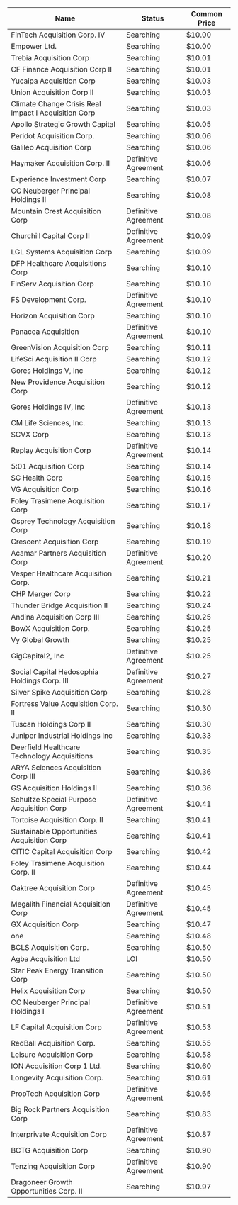 Name                                                 | Status               | Common Price 
---------------------------------------------------- | -------------------- | -------------
FinTech Acquisition Corp. IV                         | Searching            | $10.00       
Empower Ltd.                                         | Searching            | $10.00       
Trebia Acquisition Corp                              | Searching            | $10.01       
CF Finance Acquisition Corp II                       | Searching            | $10.01       
Yucaipa Acquisition Corp                             | Searching            | $10.03       
Union Acquisition Corp II                            | Searching            | $10.03       
Climate Change Crisis Real Impact I Acquisition Corp | Searching            | $10.03       
Apollo Strategic Growth Capital                      | Searching            | $10.05       
Peridot Acquisition Corp.                            | Searching            | $10.06       
Galileo Acquisition Corp                             | Searching            | $10.06       
Haymaker Acquisition Corp. II                        | Definitive Agreement | $10.06       
Experience Investment Corp                           | Searching            | $10.07       
CC Neuberger Principal Holdings II                   | Searching            | $10.08       
Mountain Crest Acquisition Corp                      | Definitive Agreement | $10.08       
Churchill Capital Corp II                            | Definitive Agreement | $10.09       
LGL Systems Acquisition Corp                         | Searching            | $10.09       
DFP Healthcare Acquisitions Corp                     | Searching            | $10.10       
FinServ Acquisition Corp                             | Searching            | $10.10       
FS Development Corp.                                 | Definitive Agreement | $10.10       
Horizon Acquisition Corp                             | Searching            | $10.10       
Panacea Acquisition                                  | Definitive Agreement | $10.10       
GreenVision Acquisition Corp                         | Searching            | $10.11       
LifeSci Acquisition II Corp                          | Searching            | $10.12       
Gores Holdings V, Inc                                | Searching            | $10.12       
New Providence Acquisition Corp                      | Searching            | $10.12       
Gores Holdings IV, Inc                               | Definitive Agreement | $10.13       
CM Life Sciences, Inc.                               | Searching            | $10.13       
SCVX Corp                                            | Searching            | $10.13       
Replay Acquisition Corp                              | Definitive Agreement | $10.14       
5:01 Acquisition Corp                                | Searching            | $10.14       
SC Health Corp                                       | Searching            | $10.15       
VG Acquisition Corp                                  | Searching            | $10.16       
Foley Trasimene Acquisition Corp                     | Searching            | $10.17       
Osprey Technology Acquisition Corp                   | Searching            | $10.18       
Crescent Acquisition Corp                            | Searching            | $10.19       
Acamar Partners Acquisition Corp                     | Definitive Agreement | $10.20       
Vesper Healthcare Acquisition Corp.                  | Searching            | $10.21       
CHP Merger Corp                                      | Searching            | $10.22       
Thunder Bridge Acquisition II                        | Searching            | $10.24       
Andina Acquisition Corp III                          | Searching            | $10.25       
BowX Acquisition Corp.                               | Searching            | $10.25       
Vy Global Growth                                     | Searching            | $10.25       
GigCapital2, Inc                                     | Definitive Agreement | $10.25       
Social Capital Hedosophia Holdings Corp. III         | Definitive Agreement | $10.27       
Silver Spike Acquisition Corp                        | Searching            | $10.28       
Fortress Value Acquisition Corp. II                  | Searching            | $10.30       
Tuscan Holdings Corp II                              | Searching            | $10.30       
Juniper Industrial Holdings Inc                      | Searching            | $10.33       
Deerfield Healthcare Technology Acquisitions         | Searching            | $10.35       
ARYA Sciences Acquisition Corp III                   | Searching            | $10.36       
GS Acquisition Holdings II                           | Searching            | $10.36       
Schultze Special Purpose Acquisition Corp            | Definitive Agreement | $10.41       
Tortoise Acquisition Corp. II                        | Searching            | $10.41       
Sustainable Opportunities Acquisition Corp           | Searching            | $10.41       
CITIC Capital Acquisition Corp                       | Searching            | $10.42       
Foley Trasimene Acquisition Corp. II                 | Searching            | $10.44       
Oaktree Acquisition Corp                             | Definitive Agreement | $10.45       
Megalith Financial Acquisition Corp                  | Definitive Agreement | $10.45       
GX Acquisition Corp                                  | Searching            | $10.47       
one                                                  | Searching            | $10.48       
BCLS Acquisition Corp.                               | Searching            | $10.50       
Agba Acquisition Ltd                                 | LOI                  | $10.50       
Star Peak Energy Transition Corp                     | Searching            | $10.50       
Helix Acquisition Corp                               | Searching            | $10.50       
CC Neuberger Principal Holdings I                    | Definitive Agreement | $10.51       
LF Capital Acquisition Corp                          | Definitive Agreement | $10.53       
RedBall Acquisition Corp.                            | Searching            | $10.55       
Leisure Acquisition Corp                             | Searching            | $10.58       
ION Acquisition Corp 1 Ltd.                          | Searching            | $10.60       
Longevity Acquisition Corp.                          | Searching            | $10.61       
PropTech Acquisition Corp                            | Definitive Agreement | $10.65       
Big Rock Partners Acquisition Corp                   | Searching            | $10.83       
Interprivate Acquisition Corp                        | Definitive Agreement | $10.87       
BCTG Acquisition Corp                                | Searching            | $10.90       
Tenzing Acquisition Corp                             | Definitive Agreement | $10.90       
Dragoneer Growth Opportunities Corp. II              | Searching            | $10.97       
